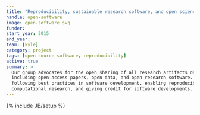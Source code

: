 ```yaml
---
title: "Reproducibility, sustainable research software, and open science"
handle: open-software
image: open-software.svg
funder:
start_year: 2015
end_year:
team: [kyle]
category: project
tags: [open source software, reproducibility]
active: true
summary: >
  Our group advocates for the open sharing of all research artifacts developed with public funds,
  including open access papers, open data, and open research software. We work on
  following best practices in software development, enabling reproducibility in
  computational research, and giving credit for software developments.
---
```

{% include JB/setup %}
